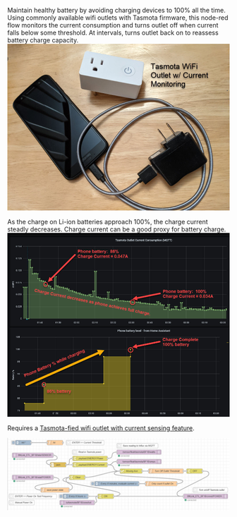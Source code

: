 Maintain healthy battery by avoiding charging devices to 100% all the time.  Using commonly available wifi outlets with Tasmota firmware, this node-red flow monitors the current consumption and turns outlet off when current falls below some threshold.  At intervals, turns outlet back on to reassess battery charge capacity.
<img src="https://github.com/tsaitsai/tasmota_battery_tender/blob/main/img/img_example_tasmota.jpg">

As the charge on Li-ion batteries approach 100%, the charge current steadly decreases.  Charge current can be a good proxy for battery charge.
<img src="https://github.com/tsaitsai/tasmota_battery_tender/blob/main/img/Charge_current_behavior.jpg">

Requires a [Tasmota-fied wifi outlet with current sensing feature](https://cloudfree.shop/product/sonoff-s31-flashed-with-tasmota/). 

<img src="https://github.com/tsaitsai/tasmota_battery_tender/blob/main/img/flow_img.jpg">
